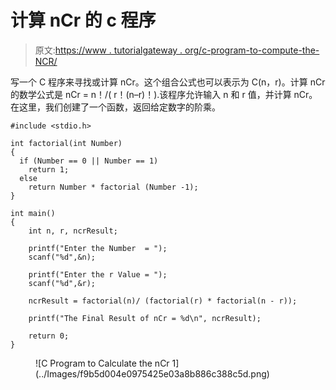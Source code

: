 # 计算 nCr 的 c 程序

> 原文:[https://www . tutorialgateway . org/c-program-to-compute-the-NCR/](https://www.tutorialgateway.org/c-program-to-calculate-the-ncr/)

写一个 C 程序来寻找或计算 nCr。这个组合公式也可以表示为 C(n，r)。计算 nCr 的数学公式是 nCr = n！/( r！(n–r)！).该程序允许输入 n 和 r 值，并计算 nCr。在这里，我们创建了一个函数，返回给定数字的阶乘。

```
#include <stdio.h>

int factorial(int Number)
{
  if (Number == 0 || Number == 1)
    return 1;
  else
    return Number * factorial (Number -1);
}

int main()
{
    int n, r, ncrResult;

    printf("Enter the Number  = ");
    scanf("%d",&n);

    printf("Enter the r Value = ");
    scanf("%d",&r);

    ncrResult = factorial(n)/ (factorial(r) * factorial(n - r));

    printf("The Final Result of nCr = %d\n", ncrResult);

    return 0;
}
```

<figure class="wp-block-image size-large">![C Program to Calculate the nCr 1](../Images/f9b5d004e0975425e03a8b886c388c5d.png)</figure>